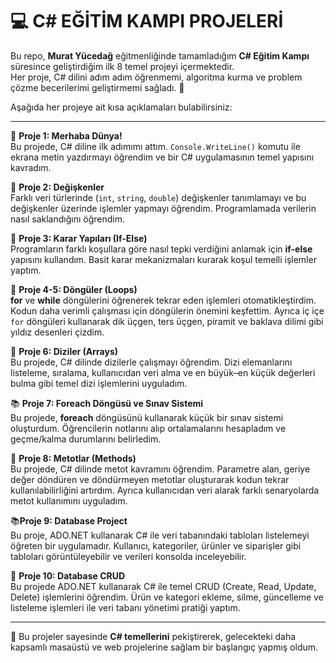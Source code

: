 # 💻 C# EĞİTİM KAMPI PROJELERİ  

Bu repo, **Murat Yücedağ** eğitmenliğinde tamamladığım **C# Eğitim Kampı** süresince geliştirdiğim ilk 8 temel projeyi içermektedir.  
Her proje, C# dilini adım adım öğrenmemi, algoritma kurma ve problem çözme becerilerimi geliştirmemi sağladı. 🚀  

Aşağıda her projeye ait kısa açıklamaları bulabilirsiniz:  

---

📘 **Proje 1: Merhaba Dünya!**  
Bu projede, C# diline ilk adımımı attım. `Console.WriteLine()` komutu ile ekrana metin yazdırmayı öğrendim ve bir C# uygulamasının temel yapısını kavradım.  

📗 **Proje 2: Değişkenler**  
Farklı veri türlerinde (`int`, `string`, `double`) değişkenler tanımlamayı ve bu değişkenler üzerinde işlemler yapmayı öğrendim. Programlamada verilerin nasıl saklandığını öğrendim.  

📒 **Proje 3: Karar Yapıları (If-Else)**   
Programların farklı koşullara göre nasıl tepki verdiğini anlamak için **if-else** yapısını kullandım. Basit karar mekanizmaları kurarak koşul temelli işlemler yaptım. 

📕 **Proje 4-5: Döngüler (Loops)**  
**for** ve **while** döngülerini öğrenerek tekrar eden işlemleri otomatikleştirdim. Kodun daha verimli çalışması için döngülerin önemini keşfettim. Ayrıca iç içe `for` döngüleri kullanarak dik üçgen, ters üçgen, piramit ve baklava dilimi gibi yıldız desenleri çizdim.  

📙 **Proje 6: Diziler (Arrays)**  
Bu projede, C# dilinde dizilerle çalışmayı öğrendim. Dizi elemanlarını listeleme, sıralama, kullanıcıdan veri alma ve en büyük–en küçük değerleri bulma gibi temel dizi işlemlerini uyguladım.  

📚 **Proje 7: Foreach Döngüsü ve Sınav Sistemi**  
Bu projede, **foreach** döngüsünü kullanarak küçük bir sınav sistemi oluşturdum. Öğrencilerin notlarını alıp ortalamalarını hesapladım ve geçme/kalma durumlarını belirledim.   

📖 **Proje 8: Metotlar (Methods)**  
Bu projede, C# dilinde metot kavramını öğrendim. Parametre alan, geriye değer döndüren ve döndürmeyen metotlar oluşturarak kodun tekrar kullanılabilirliğini artırdım. Ayrıca kullanıcıdan veri alarak farklı senaryolarda metot kullanımını uyguladım.  

📚**Proje 9: Database Project**  
Bu proje, ADO.NET kullanarak C# ile veri tabanındaki tabloları listelemeyi öğreten bir uygulamadır.
Kullanıcı, kategoriler, ürünler ve siparişler gibi tabloları görüntüleyebilir ve verileri konsolda inceleyebilir.

📖 **Proje 10: Database CRUD**  
Bu projede ADO.NET kullanarak C# ile temel CRUD (Create, Read, Update, Delete) işlemlerini öğrendim. Ürün ve kategori ekleme, silme, güncelleme ve listeleme işlemleri ile veri tabanı yönetimi pratiği yaptım.

---

🧠 Bu projeler sayesinde **C# temellerini** pekiştirerek, gelecekteki daha kapsamlı masaüstü ve web projelerine sağlam bir başlangıç yapmış oldum.  
